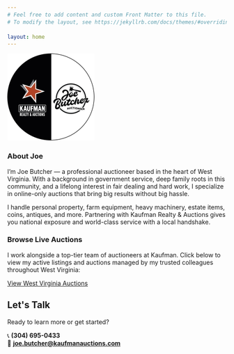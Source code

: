 ```yaml
---
# Feel free to add content and custom Front Matter to this file.
# To modify the layout, see https://jekyllrb.com/docs/themes/#overriding-theme-defaults

layout: home
---
```


![Joe Butcher, Auctioneer Logo](Logo.jpg)

### About Joe

I’m Joe Butcher — a professional auctioneer based in the heart of West Virginia. With a background in government service, deep family roots in this community, and a lifelong interest in fair dealing and hard work, I specialize in online-only auctions that bring big results without big hassle.

I handle personal property, farm equipment, heavy machinery, estate items, coins, antiques, and more. Partnering with Kaufman Realty & Auctions gives you national exposure and world-class service with a local handshake.

### Browse Live Auctions
I work alongside a top-tier team of auctioneers at Kaufman. Click below to view my active listings and auctions managed by my trusted colleagues throughout West Virginia:


[View West Virginia Auctions](https://www.kaufman-auctions.com/auctions?page=1&pageSize=20&search=&filter%5Bauction_location%5D%5Bstate%5D%5Bstate_id%5D=48&filter%5Bauction_location%5D%5Bstate%5D%5Bstate_name%5D=West%20Virginia) 

## Let's Talk

Ready to learn more or get started?

📞 **(304) 695-0433**  
📧 **joe.butcher@kaufmanauctions.com**